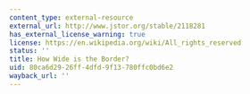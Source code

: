 ```yaml
---
content_type: external-resource
external_url: http://www.jstor.org/stable/2118281
has_external_license_warning: true
license: https://en.wikipedia.org/wiki/All_rights_reserved
status: ''
title: How Wide is the Border?
uid: 80ca6d29-26ff-4dfd-9f13-780ffc0bd6e2
wayback_url: ''
---
```

